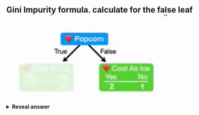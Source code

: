 ## Gini Impurity formula. calculate for the false leaf<img src="../../../../../media/paste-7ef79206911914a7fa2d326786c1295b0c2c4eed.jpg">
<details>
<summary><b>Reveal answer</b></summary>
Lg(n) = 1 - SUM[p<i>i</i>]^2<br><br>where p<i>i</i>&nbsp;is the probability for class i, and n is a leaf in in the tree<br><br><img src="../../../../../media/paste-de5e7a6839184394cd75980c3b79f5396d077abf.jpg"><br>
</details>
